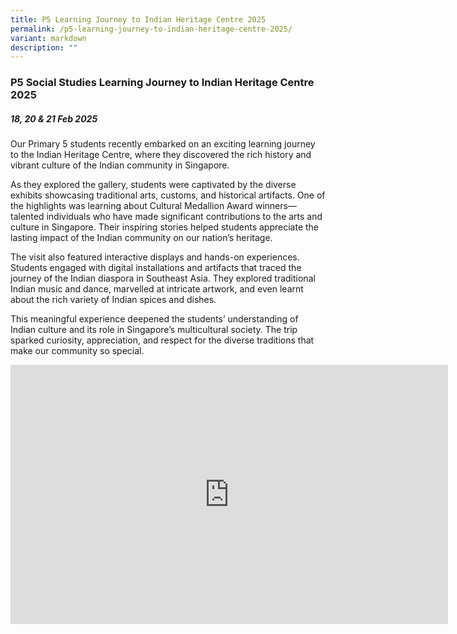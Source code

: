 ```yaml
---
title: P5 Learning Journey to Indian Heritage Centre 2025
permalink: /p5-learning-journey-to-indian-heritage-centre-2025/
variant: markdown
description: ""
---
```

### **P5 Social Studies Learning Journey to Indian Heritage Centre 2025**

##### 18, 20 &amp; 21 Feb 2025

Our Primary 5 students recently embarked on an exciting learning journey to the Indian Heritage Centre, where they discovered the rich history and vibrant culture of the Indian community in Singapore.

As they explored the gallery, students were captivated by the diverse exhibits showcasing traditional arts, customs, and historical artifacts. One of the highlights was learning about Cultural Medallion Award winners—talented individuals who have made significant contributions to the arts and culture in Singapore. Their inspiring stories helped students appreciate the lasting impact of the Indian community on our nation’s heritage.

The visit also featured interactive displays and hands-on experiences. Students engaged with digital installations and artifacts that traced the journey of the Indian diaspora in Southeast Asia. They explored traditional Indian music and dance, marvelled at intricate artwork, and even learnt about the rich variety of Indian spices and dishes.

This meaningful experience deepened the students’ understanding of Indian culture and its role in Singapore’s multicultural society. The trip sparked curiosity, appreciation, and respect for the diverse traditions that make our community so special.

<center><iframe allowfullscreen="" allow="accelerometer; autoplay; clipboard-write; encrypted-media; gyroscope; picture-in-picture; web-share" frameborder="0" title="YouTube video player" src="https://www.youtube.com/embed/oSsNoOipkoA?si=iM2kmmYLfvj1etgk" height="415" width="700"></iframe></center>